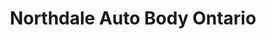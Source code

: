 ---
title: "Northdale Auto Body Ontario"
url: /waterloo/northdale-auto-body-ontario/
shop: car repair
---
